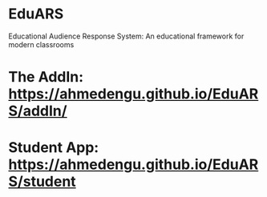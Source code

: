 # EduARS
Educational Audience Response System: An educational framework for modern classrooms

# The AddIn: https://ahmedengu.github.io/EduARS/addIn/
# Student App: https://ahmedengu.github.io/EduARS/student
